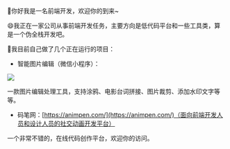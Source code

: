 👋你好我是一名前端开发，欢迎你的到来~

😄我正在一家公司从事前端开发任务，主要方向是低代码平台和一些工具类，算是一个伪全栈开发吧。

🌱我目前自己做了几个正在运行的项目：


- 智能图片编辑（微信小程序）：

![](https://static.animpen.com/u/3/imgedit.jpg) 

一款图片编辑处理工具，支持涂鸦、电影台词拼接、图片裁剪、添加水印文字等等。
- 码笔网：[https://animpen.com/](https://animpen.com/)（面向前端开发人员和设计人员的社交动画开发平台） 

一个非常不错的，在线代码创作平台，欢迎你的访问。
<!--
- 辱华事件备忘录：[https://insults.cn/](https://insults.cn/)（收集记录辱华事件） 

互联网是没有记忆的，容易忘，所以有了这个网站。
-->










<!--
**leiroc/leiroc** is a ✨ _special_ ✨ repository because its `README.md` (this file) appears on your GitHub profile.

Here are some ideas to get you started:

- 🔭 I’m currently working on ...
- 🌱 I’m currently learning ...
- 👯 I’m looking to collaborate on ...
- 🤔 I’m looking for help with ...
- 💬 Ask me about ...
- 📫 How to reach me: ...
- 😄 Pronouns: ...
- ⚡ Fun fact: ...
-->
